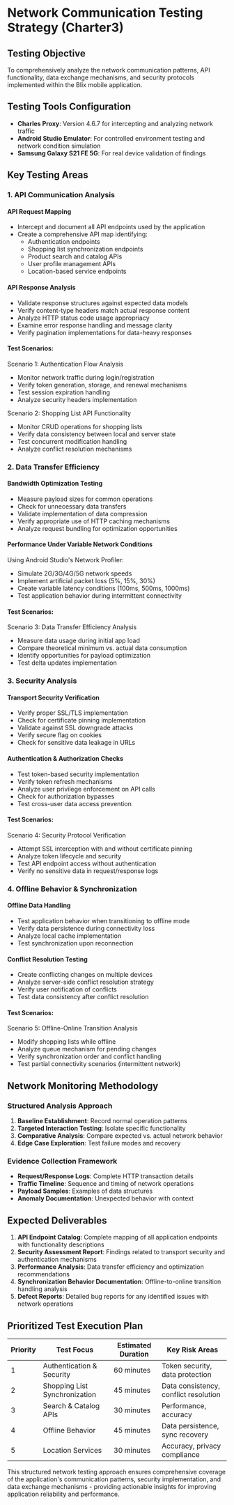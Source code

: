 # Network Communication Testing Strategy (Charter3)

## Testing Objective

To comprehensively analyze the network communication patterns, API functionality, data exchange mechanisms, and security protocols implemented within the Blix mobile application.

## Testing Tools Configuration

- **Charles Proxy**: Version 4.6.7 for intercepting and analyzing network traffic
- **Android Studio Emulator**: For controlled environment testing and network condition simulation
- **Samsung Galaxy S21 FE 5G**: For real device validation of findings

## Key Testing Areas

### 1. API Communication Analysis

#### API Request Mapping

- Intercept and document all API endpoints used by the application
- Create a comprehensive API map identifying:
  - Authentication endpoints
  - Shopping list synchronization endpoints
  - Product search and catalog APIs
  - User profile management APIs
  - Location-based service endpoints

#### API Response Analysis

- Validate response structures against expected data models
- Verify content-type headers match actual response content
- Analyze HTTP status code usage appropriacy
- Examine error response handling and message clarity
- Verify pagination implementations for data-heavy responses

#### Test Scenarios:

Scenario 1: Authentication Flow Analysis

- Monitor network traffic during login/registration
- Verify token generation, storage, and renewal mechanisms
- Test session expiration handling
- Analyze security headers implementation

Scenario 2: Shopping List API Functionality

- Monitor CRUD operations for shopping lists
- Verify data consistency between local and server state
- Test concurrent modification handling
- Analyze conflict resolution mechanisms

### 2. Data Transfer Efficiency

#### Bandwidth Optimization Testing

- Measure payload sizes for common operations
- Check for unnecessary data transfers
- Validate implementation of data compression
- Verify appropriate use of HTTP caching mechanisms
- Analyze request bundling for optimization opportunities

#### Performance Under Variable Network Conditions

Using Android Studio's Network Profiler:

- Simulate 2G/3G/4G/5G network speeds
- Implement artificial packet loss (5%, 15%, 30%)
- Create variable latency conditions (100ms, 500ms, 1000ms)
- Test application behavior during intermittent connectivity

#### Test Scenarios:

Scenario 3: Data Transfer Efficiency Analysis

- Measure data usage during initial app load
- Compare theoretical minimum vs. actual data consumption
- Identify opportunities for payload optimization
- Test delta updates implementation

### 3. Security Analysis

#### Transport Security Verification

- Verify proper SSL/TLS implementation
- Check for certificate pinning implementation
- Validate against SSL downgrade attacks
- Verify secure flag on cookies
- Check for sensitive data leakage in URLs

#### Authentication & Authorization Checks

- Test token-based security implementation
- Verify token refresh mechanisms
- Analyze user privilege enforcement on API calls
- Check for authorization bypasses
- Test cross-user data access prevention

#### Test Scenarios:

Scenario 4: Security Protocol Verification

- Attempt SSL interception with and without certificate pinning
- Analyze token lifecycle and security
- Test API endpoint access without authentication
- Verify no sensitive data in request/response logs

### 4. Offline Behavior & Synchronization

#### Offline Data Handling

- Test application behavior when transitioning to offline mode
- Verify data persistence during connectivity loss
- Analyze local cache implementation
- Test synchronization upon reconnection

#### Conflict Resolution Testing

- Create conflicting changes on multiple devices
- Analyze server-side conflict resolution strategy
- Verify user notification of conflicts
- Test data consistency after conflict resolution

#### Test Scenarios:

Scenario 5: Offline-Online Transition Analysis

- Modify shopping lists while offline
- Analyze queue mechanism for pending changes
- Verify synchronization order and conflict handling
- Test partial connectivity scenarios (intermittent network)

## Network Monitoring Methodology

### Structured Analysis Approach

1. **Baseline Establishment**: Record normal operation patterns
2. **Targeted Interaction Testing**: Isolate specific functionality
3. **Comparative Analysis**: Compare expected vs. actual network behavior
4. **Edge Case Exploration**: Test failure modes and recovery

### Evidence Collection Framework

- **Request/Response Logs**: Complete HTTP transaction details
- **Traffic Timeline**: Sequence and timing of network operations
- **Payload Samples**: Examples of data structures
- **Anomaly Documentation**: Unexpected behavior with context

## Expected Deliverables

1. **API Endpoint Catalog**: Complete mapping of all application endpoints with functionality descriptions
2. **Security Assessment Report**: Findings related to transport security and authentication mechanisms
3. **Performance Analysis**: Data transfer efficiency and optimization recommendations
4. **Synchronization Behavior Documentation**: Offline-to-online transition handling analysis
5. **Defect Reports**: Detailed bug reports for any identified issues with network operations

## Prioritized Test Execution Plan

| Priority | Test Focus                    | Estimated Duration | Key Risk Areas                        |
| -------- | ----------------------------- | ------------------ | ------------------------------------- |
| 1        | Authentication & Security     | 60 minutes         | Token security, data protection       |
| 2        | Shopping List Synchronization | 45 minutes         | Data consistency, conflict resolution |
| 3        | Search & Catalog APIs         | 30 minutes         | Performance, accuracy                 |
| 4        | Offline Behavior              | 45 minutes         | Data persistence, sync recovery       |
| 5        | Location Services             | 30 minutes         | Accuracy, privacy compliance          |

This structured network testing approach ensures comprehensive coverage of the application's communication patterns, security implementation, and data exchange mechanisms - providing actionable insights for improving application reliability and performance.
